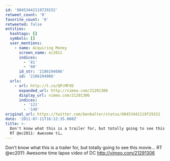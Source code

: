 ```yaml
---
id: '90453442119729152'
retweet_count: '0'
favorite_count: '0'
retweeted: false
entities:
  hashtags: []
  symbols: []
  user_mentions:
    - name: Acquiring Money
      screen_name: ec2011
      indices:
        - '81'
        - '88'
      id_str: '2186194086'
      id: '2186194086'
  urls:
    - url: http://t.co/QPcMFXD
      expanded_url: http://vimeo.com/21291306
      display_url: vimeo.com/21291306
      indices:
        - '121'
        - '140'
original_url: https://twitter.com/benbalter/status/90453442119729152
date: '2011-07-11T16:12:35.000Z'
title: >-
  Don't know what this is a trailer for, but totally going to see this movie...
  RT @ec2011: Awesome ti…
---
```


Don't know what this is a trailer for, but totally going to see this movie... RT @ec2011: Awesome time lapse video of DC http://vimeo.com/21291306